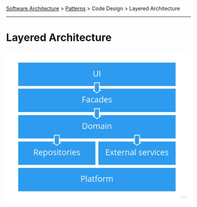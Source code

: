 [Software Architecture](../../..) > [Patterns](../..) > Code Design > Layered Architecture

---

# Layered Architecture

![Layered architecture](layered-architecture.jpg)
